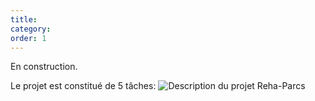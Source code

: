 ```yaml
---
title:
category:
order: 1
---
```

En construction.

Le projet est constitué de 5 tâches:
![Description du projet Reha-Parcs](https://github.com/locie/reha-parcs/blob/gh-pages/images/project.png)
